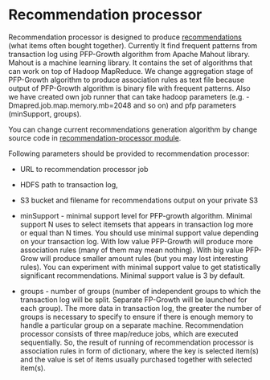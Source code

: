 Recommendation processor
========================

Recommendation processor is designed to produce [recommendations](Developer-Guide--Web-Store--Recommendations.md) (what items often bought together).
Currently It find frequent patterns from transaction log using PFP-Growth algorithm from Apache Mahout library.
Mahout is a machine learning library. It contains the set of algorithms that can work on top of Hadoop MapReduce. 
We change aggregation stage of PFP-Growth algorithm to produce association rules as text file
because output of PFP-Growth algorithm is binary file with frequent patterns.
Also we have created own job runner that can take hadoop parameters
(e.g. -Dmapred.job.map.memory.mb=2048 and so on) and pfp parameters (minSupport, groups).

You can change current recommendations generation algorithm by change source code
in [recommendation-processor module](../maven_projects/recommendation-processor).

Following parameters should be provided to recommendation processor:
* URL to recommendation processor job

* HDFS path to transaction log,

* S3 bucket and filename for recommendations output on your private S3
 
* minSupport - minimal support level for PFP-growth algorithm. 
Minimal support N uses to select itemsets that appeаrs in transaction log more or equal than N times. 
You should use minimal support value depending on your transaction log. 
With low value PFP-Growth will produce more association rules (many of them may mean nothing). 
With big value PFP-Grow will produce smaller amount rules (but you may lost interesting rules).
You can experiment with minimal support value to get statistically significant recommendations. 
Minimal support value is 3 by default.

* groups - number of groups (number of independent groups to which the transaction log will be split. 
Separate FP-Growth will be launched for each group). 
The more data in transaction log, the greater the number of groups is necessary to specify to ensure if there is enough memory to handle a particular group on a separate machine.
Recommendation processor consists of three map/reduce jobs, which are executed sequentially. 
So, the result of running of recommendation processor is association rules in form of dictionary, 
where the key is selected item(s) and the value is set of items usually purchased together with selected item(s).
